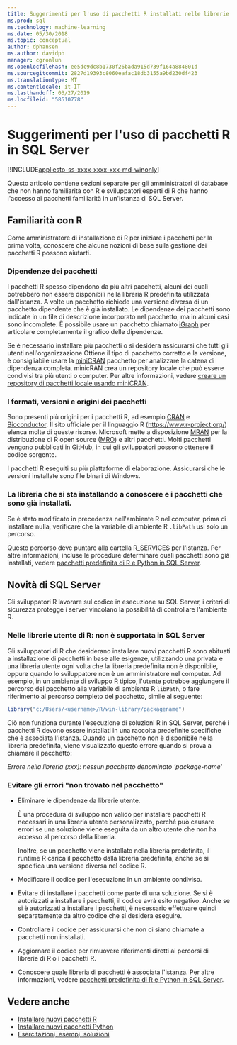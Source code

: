```yaml
---
title: Suggerimenti per l'uso di pacchetti R installati nelle librerie utente - servizi di SQL Server Machine Learning
ms.prod: sql
ms.technology: machine-learning
ms.date: 05/30/2018
ms.topic: conceptual
author: dphansen
ms.author: davidph
manager: cgronlun
ms.openlocfilehash: ee5dc9dc8b1730f26bada915d739f164a884801d
ms.sourcegitcommit: 2827d19393c8060eafac18db3155a9bd230df423
ms.translationtype: MT
ms.contentlocale: it-IT
ms.lasthandoff: 03/27/2019
ms.locfileid: "58510778"
---
```

# <a name="tips-for-using-r-packages-in-sql-server"></a>Suggerimenti per l'uso di pacchetti R in SQL Server
[!INCLUDE[appliesto-ss-xxxx-xxxx-xxx-md-winonly](../../includes/appliesto-ss-xxxx-xxxx-xxx-md-winonly.md)]

Questo articolo contiene sezioni separate per gli amministratori di database che non hanno familiarità con R e sviluppatori esperti di R che hanno l'accesso ai pacchetti familiarità in un'istanza di SQL Server.

## <a name="new-to-r"></a>Familiarità con R

Come amministratore di installazione di R per iniziare i pacchetti per la prima volta, conoscere che alcune nozioni di base sulla gestione dei pacchetti R possono aiutarti.

### <a name="package-dependencies"></a>Dipendenze dei pacchetti

I pacchetti R spesso dipendono da più altri pacchetti, alcuni dei quali potrebbero non essere disponibili nella libreria R predefinita utilizzata dall'istanza. A volte un pacchetto richiede una versione diversa di un pacchetto dipendente che è già installato. Le dipendenze dei pacchetti sono indicate in un file di descrizione incorporato nel pacchetto, ma in alcuni casi sono incomplete. È possibile usare un pacchetto chiamato [iGraph](https://igraph.org/r/) per articolare completamente il grafico delle dipendenze.

Se è necessario installare più pacchetti o si desidera assicurarsi che tutti gli utenti nell'organizzazione Ottiene il tipo di pacchetto corretto e la versione, è consigliabile usare la [miniCRAN](https://mran.microsoft.com/package/miniCRAN) pacchetto per analizzare la catena di dipendenza completa. minicRAN crea un repository locale che può essere condivisi tra più utenti o computer. Per altre informazioni, vedere [creare un repository di pacchetti locale usando miniCRAN](create-a-local-package-repository-using-minicran.md).

### <a name="package-sources-versions-and-formats"></a>I formati, versioni e origini dei pacchetti

Sono presenti più origini per i pacchetti R, ad esempio [CRAN](https://cran.r-project.org/) e [Bioconductor](https://www.bioconductor.org/). Il sito ufficiale per il linguaggio R (<https://www.r-project.org/>) elenca molte di queste risorse. Microsoft mette a disposizione [MRAN](https://mran.microsoft.com/) per la distribuzione di R open source ([MRO](https://mran.microsoft.com/open)) e altri pacchetti. Molti pacchetti vengono pubblicati in GitHub, in cui gli sviluppatori possono ottenere il codice sorgente.

I pacchetti R eseguiti su più piattaforme di elaborazione. Assicurarsi che le versioni installate sono file binari di Windows.

### <a name="know-which-library-you-are-installing-to-and-which-packages-are-already-installed"></a>La libreria che si sta installando a conoscere e i pacchetti che sono già installati.

Se è stato modificato in precedenza nell'ambiente R nel computer, prima di installare nulla, verificare che la variabile di ambiente R `.libPath` usi solo un percorso.

Questo percorso deve puntare alla cartella R_SERVICES per l'istanza. Per altre informazioni, incluse le procedure determinare quali pacchetti sono già installati, vedere [pacchetti predefinita di R e Python in SQL Server](installing-and-managing-r-packages.md).

## <a name="new-to-sql-server"></a>Novità di SQL Server

Gli sviluppatori R lavorare sul codice in esecuzione su SQL Server, i criteri di sicurezza protegge i server vincolano la possibilità di controllare l'ambiente R.

### <a name="r-user-libraries-not-supported-on-sql-server"></a>Nelle librerie utente di R: non è supportata in SQL Server

Gli sviluppatori di R che desiderano installare nuovi pacchetti R sono abituati a installazione di pacchetti in base alle esigenze, utilizzando una privata e una libreria utente ogni volta che la libreria predefinita non è disponibile, oppure quando lo sviluppatore non è un amministratore nel computer. Ad esempio, in un ambiente di sviluppo R tipico, l'utente potrebbe aggiungere il percorso del pacchetto alla variabile di ambiente R `libPath`, o fare riferimento al percorso completo del pacchetto, simile al seguente:

```R
library("c:/Users/<username>/R/win-library/packagename")
```

Ciò non funziona durante l'esecuzione di soluzioni R in SQL Server, perché i pacchetti R devono essere installati in una raccolta predefinite specifiche che è associata l'istanza. Quando un pacchetto non è disponibile nella libreria predefinita, viene visualizzato questo errore quando si prova a chiamare il pacchetto:

*Errore nella libreria (xxx): nessun pacchetto denominato 'package-name'*

### <a name="avoid-package-not-found-errors"></a>Evitare gli errori "non trovato nel pacchetto"

+ Eliminare le dipendenze da librerie utente. 

    È una procedura di sviluppo non valido per installare pacchetti R necessari in una libreria utente personalizzato, perché può causare errori se una soluzione viene eseguita da un altro utente che non ha accesso al percorso della libreria.

    Inoltre, se un pacchetto viene installato nella libreria predefinita, il runtime R carica il pacchetto dalla libreria predefinita, anche se si specifica una versione diversa nel codice R.

+ Modificare il codice per l'esecuzione in un ambiente condiviso.

+ Evitare di installare i pacchetti come parte di una soluzione. Se si è autorizzati a installare i pacchetti, il codice avrà esito negativo. Anche se si è autorizzati a installare i pacchetti, è necessario effettuare quindi separatamente da altro codice che si desidera eseguire.

+ Controllare il codice per assicurarsi che non ci siano chiamate a pacchetti non installati.

+ Aggiornare il codice per rimuovere riferimenti diretti ai percorsi di librerie di R o i pacchetti R. 

+ Conoscere quale libreria di pacchetti è associata l'istanza. Per altre informazioni, vedere [pacchetti predefinita di R e Python in SQL Server](installing-and-managing-r-packages.md).

## <a name="see-also"></a>Vedere anche

+ [Installare nuovi pacchetti R](install-additional-r-packages-on-sql-server.md)
+ [Installare nuovi pacchetti Python](../python/install-additional-python-packages-on-sql-server.md)
+ [Esercitazioni, esempi, soluzioni](../tutorials/machine-learning-services-tutorials.md)